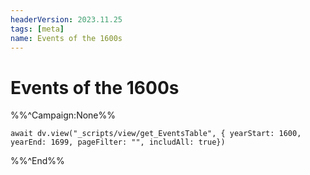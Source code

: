 ```yaml
---
headerVersion: 2023.11.25
tags: [meta]
name: Events of the 1600s
---
```

# Events of the 1600s

%%^Campaign:None%%

```dataviewjs
await dv.view("_scripts/view/get_EventsTable", { yearStart: 1600, yearEnd: 1699, pageFilter: "", includAll: true})
```


%%^End%%
